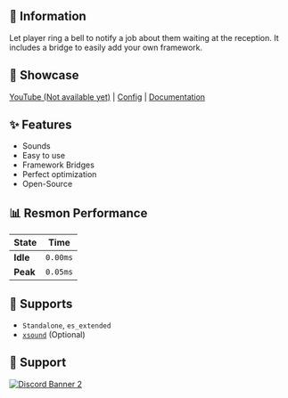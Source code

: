 ## 📘 Information  
Let player ring a bell to notify a job about them waiting at the reception. It includes a bridge to easily add your own framework.


## 🎥 Showcase  
[YouTube (Not available yet)](https://placeholder) | [Config](https://reallifeonline.net/images/rlo_bell-config.png) | [Documentation](https://docs.reallifeonline.net/)  


## ✨ Features  
- Sounds
- Easy to use
- Framework Bridges
- Perfect optimization
- Open-Source


## 📊 Resmon Performance  
| State | Time |
|--------|------|
| **Idle** | `0.00ms` |
| **Peak** | `0.05ms` |


## 🧾 Supports  
- `Standalone`, `es_extended`
- [`xsound`](https://github.com/Xogy/xsound) (Optional)

## 💬 Support  
<a href='https://discord.gg/rdTdu9GCay'>![Discord Banner 2](https://discordapp.com/api/guilds/981905279451009034/widget.png?style=banner3)</a>